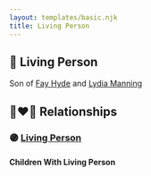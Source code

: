 ```yaml
---
layout: templates/basic.njk
title: Living Person
---
```

## 🔵 Living Person

Son of [Fay Hyde](/people/8/87942653) and [Lydia Manning](/people/6/60730700)

## 👩‍❤️‍👨 Relationships

### 🟣 [Living Person](/people/4/4600885)

#### Children With Living Person